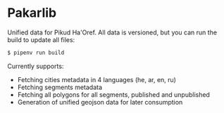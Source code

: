 # Pakarlib

Unified data for Pikud Ha'Oref. All data is versioned, but you can run the build to update all files:

```bash
$ pipenv run build
```

Currently supports:

- Fetching cities metadata in 4 languages (he, ar, en, ru)
- Fetching segments metadata
- Fetching all polygons for all segments, published and unpublished
- Generation of unified geojson data for later consumption
